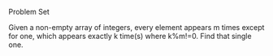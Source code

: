 Problem Set

Given a non-empty array of integers, every element appears m times except for one, which appears exactly k time(s) where k%m!=0. Find that single one.

